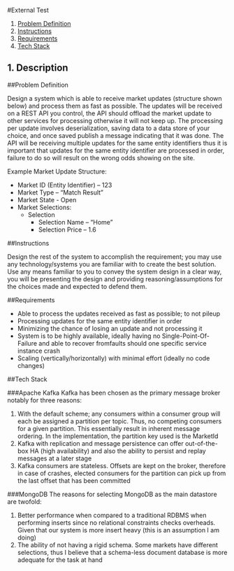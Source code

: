 #External Test

1. [ Problem Definition ](#probdef)
2. [ Instructions ](#instructions)
2. [ Requirements ](#requirements)
2. [ Tech Stack ](#tech-stack)
<a name="desc"></a>
## 1. Description


<a name="probdef"></a>
##Problem Definition

Design a system which is able to receive market updates (structure shown below) and process them as fast as possible. 
The updates will be received on a REST API you control, the API should offload the market update to other services for processing otherwise it will not keep up. 
The processing per update involves deserialization, saving data to a data store of your choice, and once saved publish a message indicating that it was done. 
The API will be receiving multiple updates for the same entity identifiers thus it is important that updates for the same entity identifier are processed in order, failure to do so will result on the wrong odds showing on the site.

Example Market Update Structure:
- Market ID (Entity Identifier) – 123
- Market Type – “Match Result”
- Market State - Open
- Market Selections:
    - Selection
        - Selection Name – “Home”
        - Selection Price – 1.6

<a name="instructions"></a>
##Instructions

Design the rest of the system to accomplish the requirement; you may use any technology/systems you are familiar with to create the best solution. Use any means familiar to you to convey the system design in a clear way, you will be presenting the design and providing reasoning/assumptions for the choices made and expected to defend them.

<a name="requirements"></a>
##Requirements

- Able to process the updates received as fast as possible; to not pileup
- Processing updates for the same entity identifier in order
- Minimizing the chance of losing an update and not processing it
- System is to be highly available, ideally having no Single-Point-Of-Failure and able to recover fromfaults should one specific service instance crash
- Scaling (vertically/horizontally) with minimal effort (ideally no code changes)

<a name="tech-stack"></a>
##Tech Stack

###Apache Kafka
Kafka has been chosen as the primary message broker notably for three reasons:
1. With the default scheme; any consumers within a consumer group will each be assigned a partition per topic. Thus, no competing consumers for a given partition. This essentially result in inherent message ordering. In the implementation, the partition key used is the MarketId
2. Kafka with replication and message persistence can offer out-of-the-box HA (high availability) and also the ability to persist and replay messages at a later stage 
3. Kafka consumers are stateless. Offsets are kept on the broker, therefore in case of crashes, elected consumers for the partition can pick up from the last offset that has been committed

###MongoDB
The reasons for selecting MongoDB as the main datastore are twofold: 
1. Better performance when compared to a traditional RDBMS when performing inserts since no relational constraints checks overheads. Given that our system is more insert heavy (this is an assumption I am doing)
2. The ability of not having a rigid schema. Some markets have different selections, thus I believe that a schema-less document database is more adequate for the task at hand 
